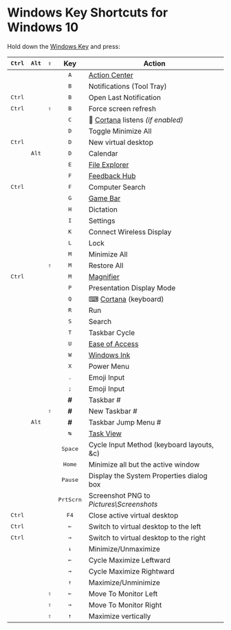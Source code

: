 Windows Key Shortcuts for Windows 10
====================================

Hold down the [Windows Key](https://en.wikipedia.org/wiki/Windows_Key) and press:

| <kbd>Ctrl</kbd> | <kbd>Alt</kbd> | <kbd>⇧</kbd> | Key                | Action
| --------------- | -------------- | ------------ |:------------------:| -----------------------------------
|                 |                |              | <kbd>A</kbd>       | [Action Center][]
|                 |                |              | <kbd>B</kbd>       | Notifications (Tool Tray)
| <kbd>Ctrl</kbd> |                |              | <kbd>B</kbd>       | Open Last Notification
| <kbd>Ctrl</kbd> |                | <kbd>⇧</kbd> | <kbd>B</kbd>       | Force screen refresh
|                 |                |              | <kbd>C</kbd>       | 🎤 [Cortana][] listens _(if enabled)_
|                 |                |              | <kbd>D</kbd>       | Toggle Minimize All
| <kbd>Ctrl</kbd> |                |              | <kbd>D</kbd>       | New virtual desktop
|                 | <kbd>Alt</kbd> |              | <kbd>D</kbd>       | Calendar
|                 |                |              | <kbd>E</kbd>       | [File Explorer][]
|                 |                |              | <kbd>F</kbd>       | [Feedback Hub][]
| <kbd>Ctrl</kbd> |                |              | <kbd>F</kbd>       | Computer Search
|                 |                |              | <kbd>G</kbd>       | [Game Bar][]
|                 |                |              | <kbd>H</kbd>       | Dictation
|                 |                |              | <kbd>I</kbd>       | Settings
|                 |                |              | <kbd>K</kbd>       | Connect Wireless Display
|                 |                |              | <kbd>L</kbd>       | Lock
|                 |                |              | <kbd>M</kbd>       | Minimize All
|                 |                | <kbd>⇧</kbd> | <kbd>M</kbd>       | Restore All
| <kbd>Ctrl</kbd> |                |              | <kbd>M</kbd>       | [Magnifier][]
|                 |                |              | <kbd>P</kbd>       | Presentation Display Mode
|                 |                |              | <kbd>Q</kbd>       | ⌨ [Cortana][] (keyboard)
|                 |                |              | <kbd>R</kbd>       | Run
|                 |                |              | <kbd>S</kbd>       | Search
|                 |                |              | <kbd>T</kbd>       | Taskbar Cycle
|                 |                |              | <kbd>U</kbd>       | [Ease of Access][]
|                 |                |              | <kbd>W</kbd>       | [Windows Ink][]
|                 |                |              | <kbd>X</kbd>       | Power Menu
|                 |                |              | <kbd>.</kbd>       | Emoji Input
|                 |                |              | <kbd>;</kbd>       | Emoji Input
|                 |                |              | **#**              | Taskbar #
|                 |                | <kbd>⇧</kbd> | **#**              | New Taskbar #
|                 | <kbd>Alt</kbd> |              | **#**              | Taskbar Jump Menu #
|                 |                |              | <kbd>↹</kbd>       | [Task View][]
|                 |                |              | <kbd>Space</kbd>   | Cycle Input Method (keyboard layouts, &c)
|                 |                |              | <kbd>Home</kbd>    | Minimize all but the active window
|                 |                |              | <kbd>Pause</kbd>   | Display the System Properties dialog box
|                 |                |              | <kbd>PrtScrn</kbd> | Screenshot PNG to _Pictures\Screenshots_
| <kbd>Ctrl</kbd> |                |              | <kbd>F4</kbd>      | Close active virtual desktop
| <kbd>Ctrl</kbd> |                |              | <kbd>←</kbd>       | Switch to virtual desktop to the left
| <kbd>Ctrl</kbd> |                |              | <kbd>→</kbd>       | Switch to virtual desktop to the right
|                 |                |              | <kbd>↓</kbd>       | Minimize/Unmaximize
|                 |                |              | <kbd>←</kbd>       | Cycle Maximize Leftward
|                 |                |              | <kbd>→</kbd>       | Cycle Maximize Rightward
|                 |                |              | <kbd>↑</kbd>       | Maximize/Unminimize
|                 |                | <kbd>⇧</kbd> | <kbd>←</kbd>       | Move To Monitor Left
|                 |                | <kbd>⇧</kbd> | <kbd>→</kbd>       | Move To Monitor Right
|                 |                | <kbd>⇧</kbd> | <kbd>↑</kbd>       | Maximize vertically

[Action Center]: https://en.wikipedia.org/wiki/Action_Center
[Cortana]: https://en.wikipedia.org/wiki/Cortana
[Ease of Access]: https://en.wikipedia.org/wiki/Ease_of_Access
[Feedback Hub]: https://en.wikipedia.org/wiki/Feedback_Hub
[File Explorer]: https://en.wikipedia.org/wiki/File_Explorer
[Game Bar]: https://support.xbox.com/en-CA/xbox-on-windows/social/record-game-clips-game-bar-windows-10
[Magnifier]: https://en.wikipedia.org/wiki/Magnifier_%28Windows%29
[Task View]: https://en.wikipedia.org/wiki/Task_View
[Windows Ink]: https://en.wikipedia.org/wiki/Windows_Ink
